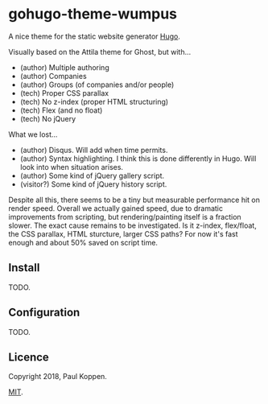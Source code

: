 gohugo-theme-wumpus
===================

A nice theme for the static website generator [Hugo][HUGO].

Visually based on the Attila theme for Ghost, but with...

- (author) Multiple authoring
- (author) Companies
- (author) Groups (of companies and/or people)
- (tech) Proper CSS parallax
- (tech) No z-index (proper HTML structuring)
- (tech) Flex (and no float)
- (tech) No jQuery

What we lost...

- (author) Disqus. Will add when time permits.
- (author) Syntax highlighting. I think this is done differently in Hugo.
  Will look into when situation arises.
- (author) Some kind of jQuery gallery script.
- (visitor?) Some kind of jQuery history script.

Despite all this, there seems to be a tiny but measurable performance hit on
render speed. Overall we actually gained speed, due to dramatic improvements
from scripting, but rendering/painting itself is a fraction slower. The exact
cause remains to be investigated. Is it z-index, flex/float, the CSS parallax,
HTML sturcture, larger CSS paths? For now it's fast enough and about 50% saved
on script time.


Install
-------

TODO.


Configuration
-------------

TODO.


Licence
-------

Copyright 2018, Paul Koppen.

[MIT][MIT].



[HUGO]: //gohugo.io/
[MIT]: LICENCE.md
